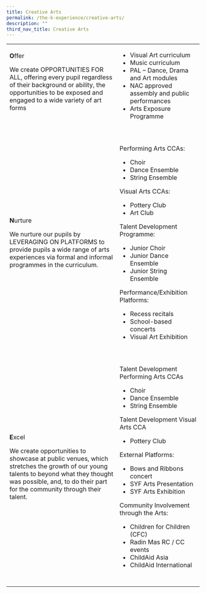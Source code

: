 ```yaml
---
title: Creative Arts
permalink: /the-k-experience/creative-arts/
description: ""
third_nav_title: Creative Arts
---
```

<table class="ive_eobj_center iveo_table ives_tab_simple3">
<tbody>
<tr>
<td>
<p><strong>O</strong>ffer</p>
<p>We create OPPORTUNITIES FOR ALL, offering every pupil regardless of their background or ability, the opportunities to be exposed and engaged to a wide variety of art forms</p>
<div>&nbsp;</div>
</td>
<td>
<div>
<ul>
<li>Visual Art curriculum</li>
<li>Music curriculum&nbsp;</li>
<li>PAL &ndash; Dance, Drama and Art modules</li>
<li>NAC approved assembly and public performances&nbsp;</li>
<li>Arts Exposure Programme&nbsp;</li>
</ul>
</div>
</td>
</tr>
<tr>
<td colspan="2">&nbsp;</td>
</tr>
<tr>
<td>
<p><strong>N</strong>urture</p>
<p>We nurture our pupils by LEVERAGING ON PLATFORMS to provide pupils a wide range of arts experiences via formal and informal programmes in the curriculum.</p>
</td>
<td>
<p>Performing Arts CCAs:</p>
<div>
<ul>
<li>Choir</li>
<li>Dance Ensemble</li>
<li>String Ensemble&nbsp;</li>
</ul>
</div>
<p>Visual Arts CCAs:</p>
<div>
<ul>
<li>Pottery Club</li>
<li>Art Club</li>
</ul>
</div>
<div>
<p>Talent Development Programme:</p>
<div>
<ul>
<li>Junior Choir&nbsp;</li>
<li>Junior Dance Ensemble&nbsp;</li>
<li>Junior String Ensemble&nbsp;</li>
</ul>
</div>
<p>Performance/Exhibition Platforms:</p>
<div>
<ul>
<li>Recess recitals&nbsp;</li>
<li>School-based concerts&nbsp;</li>
<li>Visual Art Exhibition&nbsp;</li>
</ul>
</div>
</div>
</td>
</tr>
<tr>
<td colspan="2">&nbsp; &nbsp;</td>
</tr>
<tr>
<td>
<p><strong>E</strong>xcel</p>
<p>We create opportunities to showcase at public venues, which stretches the growth of our young talents to beyond what they thought was possible, and, to do their part for the community through their talent.</p>
</td>
<td>
<p>Talent Development Performing Arts CCAs&nbsp;</p>
<ul>
<li>Choir</li>
<li>Dance Ensemble</li>
<li>String Ensemble</li>
</ul>
<p>Talent Development Visual Arts CCA</p>
<ul>
<li>Pottery Club&nbsp;</li>
</ul>
<p>External Platforms:</p>
<ul>
<li>Bows and Ribbons concert</li>
<li>SYF Arts Presentation</li>
<li>SYF Arts Exhibition</li>
</ul>
<p>Community Involvement through the Arts:</p>
<ul>
<li>Children for Children (CFC)</li>
<li>Radin Mas RC / CC events</li>
<li>ChildAid Asia&nbsp;</li>
<li>ChildAid International&nbsp;</li>
</ul>
</td>
</tr>
<tr>
<td colspan="2">&nbsp;</td>
</tr>
</tbody>
</table>